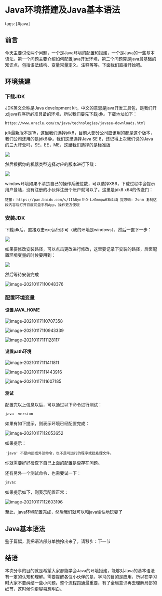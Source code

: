 # Java环境搭建及Java基本语法
tags: [#java]

## 前言

今天主要讨论两个问题，一个是Java环境的配置和搭建，一个是Java的一些基本语法。第一个问题主要介绍如何配置java开发环境，第二个问题算是java最基础的知识点，包括语法结构、变量常量定义、注释等等。下面我们直接开始吧。

## 环境搭建

### 下载JDK

JDK英文全称是Java development kit，中文的意思是java开发工具包，是我们开发java程序所必须具备的环境，所以我们要先下载jdk。下载地址如下：

```
https://www.oracle.com/cn/java/technologies/javase-downloads.html
```

jdk最新版本是15，这里我们选择jdk8，目前大部分公司应该用的都是这个版本，我们公司还用的是jdk6😂。我们这里选择Java SE 8，还记得上次我们说的Java的三大阵营吗，SE，EE，ME，这里我们选择的是标准版

![](https://gitee.com/sysker/picBed/raw/master/20210117102716.png)

然后根据你的机器类型选择对应的版本进行下载：

![](https://gitee.com/sysker/picBed/raw/master/20210117103046.png)

window环境如果不清楚自己的操作系统位数，可以选择X86，下载过程中会提示用户登陆，没有注册的小伙伴注册个账户就可以了。这里是jdk8 x64的传送门：

```
链接: https://pan.baidu.com/s/1IA8ynfhO-LzGmmpw63N44Q 提取码: 2snm 复制这段内容后打开百度网盘手机App，操作更方便哦
```

### 安装JDK

下载jdk后，直接双击exe运行即可（我的环境是windows），然后一直下一步：

![](https://gitee.com/sysker/picBed/raw/master/20210117105509.png)

如果要修改安装路径，可以点击更改进行修改，这里要记录下安装的路径，后面配置环境变量的时候要用到：

![](https://gitee.com/sysker/picBed/raw/master/20210117105657.png)

然后等待安装完成

![image-20210117110048376](https://gitee.com/sysker/picBed/raw/master/20210117110048.png)

### 配置环境变量

#### 设置JAVA_HOME

![image-20210117110707358](https://gitee.com/sysker/picBed/raw/master/20210117110707.png)

![image-20210117110943339](https://gitee.com/sysker/picBed/raw/master/20210117110943.png)

![image-20210117111128117](https://gitee.com/sysker/picBed/raw/master/20210117111128.png)

#### 设置path环境

![image-20210117111411811](https://gitee.com/sysker/picBed/raw/master/20210117111411.png)

![image-20210117111443916](https://gitee.com/sysker/picBed/raw/master/20210117111443.png)

![image-20210117111607185](https://gitee.com/sysker/picBed/raw/master/20210117111607.png)

#### 测试

配置完以上信息以后，可以通过以下命令进行测试：

```shell
java -version
```

如果有如下提示，则表示环境已经配置完成：

![image-20210117112053652](https://gitee.com/sysker/picBed/raw/master/20210117112053.png)

如果提示：

```
'java' 不是内部或外部命令，也不是可运行的程序或批处理文件。
```

你就需要好好检查下自己上面的配置是否存在问题。

还有另外一个测试命令，也需要试一下：

```sh
javac
```

如果提示如下，则表示配置正常：

![image-20210117112603196](https://gitee.com/sysker/picBed/raw/master/20210117112603.png)

至此，java环境配置完成，然后我们就可以和java愉快地玩耍了



## Java基本语法

鉴于篇幅，我把语法部分单独拎出来了，请移步：下一节

## 结语

本次分享的目的就是希望大家都能学会Java的环境搭建，能够对Java的基本语法有一定的认知和理解。需要提醒各位小伙伴的是，学习的目的是应用，所以在学习时大家不要纠结一些小问题，整个流程跑通最重要，有了全局意识再去理解局部的细节，这时候你更容易想明白。